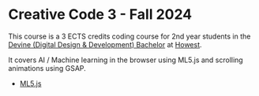 # Creative Code 3 - Fall 2024

This course is a 3 ECTS credits coding course for 2nd year students in the [Devine (Digital Design & Development) Bachelor](https://devine.be) at [Howest](https://howest.be).

It covers AI / Machine learning in the browser using ML5.js and scrolling animations using GSAP.

- [ML5.js](./ml5/)